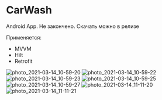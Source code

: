 # CarWash
Android App.
Не закончено. Скачать можно в релизе

Применяется:
- MVVM
- Hilt
- Retrofit

![photo_2021-03-14_10-59-20](https://user-images.githubusercontent.com/59777806/125264119-40ba5c80-e30c-11eb-8e5b-e1191404a094.jpg)
![photo_2021-03-14_10-59-22](https://user-images.githubusercontent.com/59777806/125264122-41eb8980-e30c-11eb-97d7-f0af303ac44b.jpg)
![photo_2021-03-14_10-59-23](https://user-images.githubusercontent.com/59777806/125264125-42842000-e30c-11eb-91cb-7c97bcf6fe51.jpg)
![photo_2021-03-14_10-59-25](https://user-images.githubusercontent.com/59777806/125264130-42842000-e30c-11eb-9824-d1743d9ac715.jpg)
![photo_2021-03-14_10-59-27](https://user-images.githubusercontent.com/59777806/125264132-431cb680-e30c-11eb-9f09-82a54a678873.jpg)
![photo_2021-03-14_11-11-20](https://user-images.githubusercontent.com/59777806/125264134-43b54d00-e30c-11eb-8dd4-a756e205e745.jpg)
![photo_2021-03-14_11-11-21](https://user-images.githubusercontent.com/59777806/125264137-444de380-e30c-11eb-9ad9-b437aede1add.jpg)
